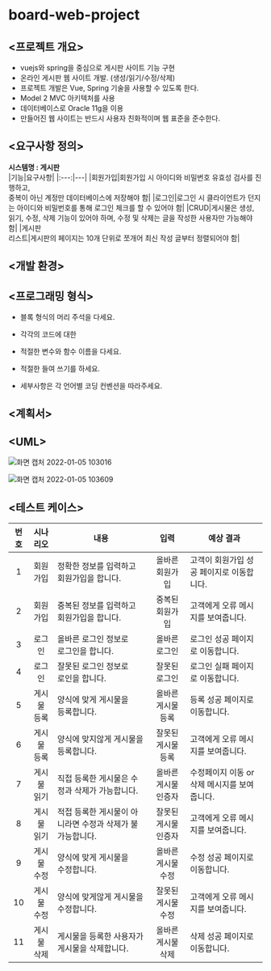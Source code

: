 # board-web-project
## <프로젝트 개요>
- vuejs와 spring을 중심으로 게시판 사이트 기능 구현
- 온라인 게시판 웹 사이트 개발. (생성/읽기/수정/삭제)
- 프로젝트 개발은 Vue, Spring 기술을 사용할 수 있도록 한다.
- Model 2 MVC 아키텍처를 사용
- 데이터베이스로 Oracle 11g을 이용
- 만들어진 웹 사이트는 반드시 사용자 친화적이며 웹 표준을 준수한다.

## <요구사항 정의>
**시스템명 : 게시판<br>**
|기능|요구사항|
|:---:|---|
|회원가입|회원가입 시 아이디와 비밀번호 유효성 검사를 진행하고, <br>중복이 아닌 계정만 데이터베이스에 저장해야 함|
|로그인|로그인 시 클라이언트가 던지는 아이디와 비밀번호를 통해 로그인 체크를 할 수 있어야 함|
|CRUD|게시물은 생성, 읽기, 수정, 삭제 기능이 있어야 하며, 수정 및 삭제는 글을 작성한 사용자만 가능해야 함|
|게시판<br>리스트|게시판의 페이지는 10개 단위로 쪼개어 최신 작성 글부터 정렬되어야 함|

## <개발 환경>

## <프로그래밍 형식>
- 블록 형식의 머리 주석을 다세요.

- 각각의 코드에 대한

- 적절한 변수와 함수 이름을 다세요.

- 적절한 들여 쓰기를 하세요.

- 세부사항은 각 언어별 코딩 컨벤션을 따라주세요.

## <계획서>

## \<UML>
![화면 캡처 2022-01-05 103016](https://user-images.githubusercontent.com/45321171/148146415-816d72a9-ee5a-40b4-b7dc-ef1d6c38a601.png)

![화면 캡처 2022-01-05 103609](https://user-images.githubusercontent.com/45321171/148146867-6d9d401f-bcd4-4855-b2a2-1b6ca0db67d9.png)

## <테스트 케이스>
|번호|시나리오|내용|입력|예상 결과|
|:---:|:---:|---|:---:|---|
|1|회원가입|정확한 정보를 입력하고<br> 회원가입을 합니다.|올바른 회원가입|고객이 회원가입 성공 페이지로 이동합니다.|
|2|회원가입|중복된 정보를 입력하고<br> 회원가입을 합니다.|중복된 회원가입|고객에게 오류 메시지를 보여줍니다.|
|3|로그인|올바른 로그인 정보로<br> 로그인을 합니다.|올바른 로그인|로그인 성공 페이지로 이동합니다.|
|4|로그인|잘못된 로그인 정보로<br> 로인을 합니다.|잘못된 로그인|로그인 실패 페이지로 이동합니다.|
|5|게시물<br>등록|양식에 맞게 게시물을<br> 등록합니다.|올바른 게시물등록|등록 성공 페이지로 이동합니다.|
|6|게시물<br>등록|양식에 맞지않게 게시물을<br> 등록합니다.|잘못된 게시물등록|고객에게 오류 메시지를 보여줍니다.|
|7|게시물<br>읽기|직접 등록한 게시물은 수정과 삭제가 가능합니다.|올바른 게시물<br> 인증자|수정페이지 이동 or 삭제 메시지를 보여줍니다.|
|8|게시물<br>읽기|적접 등록한 게시물이 아니라면 수정과 삭제가 불가능합니다.|잘못된 게시물<br> 인증자|고객에게 오류 메시지를 보여줍니다.|
|9|게시물<br>수정|양식에 맞게 게시물을<br> 수정합니다.|올바른 게시물<br> 수정|수정 성공 페이지로 이동합니다.|
|10|게시물<br>수정|양식에 맞게않게 게시물을<br> 수정합니다.|잘못된 게시물<br> 수정|고객에게 오류 메시지를 보여줍니다.|
|11|게시물<br>삭제|게시물을 등록한 사용자가<br> 게시물을 삭제합니다.|올바른 게시물<br> 삭제|삭제 성공 페이지로 이동합니다.|
